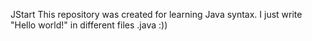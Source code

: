 JStart
This repository was created for learning Java syntax. 
I just write "Hello world!" in different files .java :))

